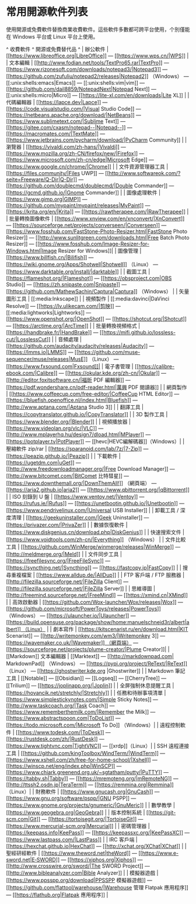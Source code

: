 # 常用開源軟件列表

使用開源或免費軟件替換商業收費軟件。這些軟件多數都可跨平台使用，个別僅能在 Windows 平台或 Linux 平台上使用。

^ 收費軟件 ^ 開源或免費替代品 ^
| 辦公軟件 | [[https://www.libreoffice.org|LibreOffice]] — [[https://www.wps.cn/|WPS]] |
| 文本編輯 | [[http://www.fodian.net/tools/TextPro65.rar|TextPro]] — [[https://www.rizonesoft.com/downloads/notepad3/|Notepad3]] — [[https://github.com/zufuliu/notepad2/releases|Notepad2]] （Windows） — [[:unix:shells:emacs|Emacs]] — [[:unix:shells:vim|vim]] — [[https://github.com/dail8859/NotepadNext|Notepad Next]] — [[:unix:shells:micro|Micro]] — [[https://lite-xl.com/en/downloads|Lite XL]] |
| 代碼編輯器 | [[https://lapce.dev|Lapce]] — [[https://code.visualstudio.com/|Visual Studio Code]] — [[https://netbeans.apache.org/download/|NetBeans]] — [[https://www.sublimetext.com/|Sublime Text]] — [[https://gitee.com/cxasm/notepad--|Notepad--]] — [[https://macromates.com/|TextMate]] — [[https://www.jetbrains.com/pycharm/download/|PyCharm Community]] |
| 瀏覽器 | [[https://vivaldi.com/zh-hans/|Vivaldi]] — [[https://www.mozilla.org/zh-CN/firefox/new/|Firefox]] — [[https://www.microsoft.com/zh-cn/edge|Microsoft Edge]] — [[https://www.google.cn/chrome/|Chrome]] |
| 文件資源管理器工具 | [[https://files.community/|Files UWP]] — [[http://www.softwareok.com/?seite=Freeware/Q-Dir|Q-Dir]] — [[https://github.com/doublecmd/doublecmd/|Double Commander]] — [[https://gcmd.github.io/|Gnome Commander]] |
| 圖像處理軟件 | [[https://www.gimp.org|GIMP]] — [[https://github.com/mypaint/mypaint/releases|MyPaint]] — [[https://krita.org/en/|Krita]] — [[https://rawtherapee.com/|RawTherapee]] |
| 批量轉換圖像軟件 | [[https://www.xnview.com/en/xnconvert/|XnConvert]] — [[https://sourceforge.net/projects/converseen/|Converseen]] — [[https://www.fosshub.com/FastStone-Photo-Resizer.html|FastStone Photo Resizer]] — [[http://www.sunlitgreen.com/downloads.html|Free Batch Photo Resizer]] — [[https://www.fosshub.com/Image-Resizer-for-Windows.html|Image Resizer for Windows]]|
| 圖像管理 | [[https://www.billfish.cn/|Bilifish]] — [[https://wiki.gnome.org/Apps/Shotwell|Shotwell]] （Linux） — [[https://www.darktable.org/install/|darktable]] |
| 截圖工具 | [[https://flameshot.org/|Flameshot]] — [[https://obsproject.com|OBS Studio]] — [[https://zh.snipaste.com|Snipaste]] — [[https://github.com/MathewSachin/Captura|Captura]] （Windows） |
| 矢量圖形工具 | [[:media:Inkscape]] |
| 視頻製作 | [[:media:davinci|DaVinci Resolve]] — [[https://lv.ulikecam.com/|剪映]] — [[:media:lightworks|Lightworks]] — [[https://www.openshot.org/|OpenShot]] — [[https://shotcut.org/|Shotcut]] — [[https://arctime.org/|ArcTime]] |
| 批量轉換視頻格式 | [[https://handbrake.fr/|HandBrake]] — [[https://mifi.github.io/lossless-cut/|LosslessCut]] |
| 音頻處理 | [[https://github.com/audacity/audacity/releases|Audacity]] — [[https://lmms.io|LMMS]] — [[https://github.com/muse-sequencer/muse/releases|MusE]] （Linux） — [[https://www.fxsound.com|Fxsound]]|
| 電子書管理 | [[https://calibre-ebook.com/|Calibre]] — [[https://okular.kde.org/zh-cn/|Okular]] — [[http://editor.foxitsoftware.cn/|福昕 PDF 編輯器]] — [[https://pdf.wondershare.cn/pdf-reader.html|萬興 PDF 閱讀器]] |
| 網頁製作 | [[https://www.coffeecup.com/free-editor/|CoffeeCup HTML Editor]] — [[https://bluefish.openoffice.nl/index.html|Bluefish]] — [[http://www.aptana.com/|Aptana Studio 3]] |
| 翻譯工具 | [[https://copytranslator.github.io/|CopyTranslator]] |
| 3D 製作工具 | [[https://www.blender.org/|Blender]] |
| 視頻播放器 | [[https://www.videolan.org/vlc/|VLC]] — [[http://www.mplayerhq.hu/design7/dload.html|MPlayer]] — [[https://potplayer.tv|PotPlayer]] — [[hevc|HEVC編解碼器]]（Windows）|
| 壓縮軟件 zip/rar | [[https://sparanoid.com/lab/7z/|7-Zip]] — [[https://peazip.github.io/|Peazip]] |
| 下載軟件 | [[https://ugetdm.com|uGet]] — [[http://www.freedownloadmanager.org/|Free Download Manager]] — [[http://www.bitcomet.com/|BitComet 比特彗星]] — [[https://www.downthemall.org/|DownThemAll!]] （網頁端） — [[https://aria2.github.io|aria2]] — [[https://www.qbittorrent.org/|qBittorrent]] |
| ISO 刻錄到 U 盤 | [[https://www.ventoy.net/|Ventoy]] — [[https://rufus.ie/|Rufus]] — [[https://unetbootin.github.io/|Unetbootin]] — [[https://www.pendrivelinux.com/|Universal USB Installer]] |
| 卸載工具 / 深度清理 | [[https://geekuninstaller.com/|Geek Uninstaller]] — [[https://privazer.com/|PrivaZer]] |
| 數據恢復軟件 | [[https://www.diskgenius.cn/download.php|DiskGenius]] |
| 快速搜索文件 | [[https://www.voidtools.com/zh-cn/|Everything]] （Windows） |
| 文件比較工具 | [[https://github.com/WinMerge/winmerge/releases|WinMerge]] — [[http://meldmerge.org/|Meld]] |
| 文件同步工具 | [[https://freefilesync.org/|FreeFileSync]] — [[https://syncthing.net/|Syncthing]] — [[https://fastcopy.jp|FastCopy]] |
| 搜尋重複檔案 | [[https://www.alldup.de/|AllDup]] |
| FTP 客戶端 / FTP 服務器 | [[http://filezilla.sourceforge.net/|FileZilla Client]] — [[http://filezilla.sourceforge.net/|FileZilla Server]] |
| 思維導圖 | [[http://freemind.sourceforge.net/|FreeMind]] — [[https://xmind.cn|XMind]] |
| 高效啟動器 | [[https://github.com/Wox-launcher/Wox/releases|Wox]] — [[https://github.com/microsoft/PowerToys/releases|PowerToys]] （Windows） — [[https://ulauncher.io/|Ulauncher]] — [[https://build.opensuse.org/package/show/home:manuelschneid3r/albert|albert]] （Linux） |
| 劇本寫作 | [[https://kitscenarist.ru/en/download.html|KIT Scenarist]] — [[http://writemonkey.com/wm3/|Writemonkey 3]] — [[https://wavemaker.co.uk/|Wavemaker]] （網頁端） — [[https://sourceforge.net/projects/plume-creator/|Plume Creator]]|
| [[Markdown]] 文本編輯器 | [[Marktext]] — [[http://markdownpad.com| MarkdownPad]] （Windows） — [[https://pypi.org/project/ReText/|ReText]] （Linux） — [[https://ghostwriter.kde.org |Ghostwriter]]  |
| Markdown 筆記工具 | [[Notable]] — [[Obsidian]] — [[Logseq]] — [[CherryTree]] — [[Trilium]] — [[https://joplinapp.org/|Joplin]] |
| 全屏強制休息提醒工具 | [[https://hovancik.net/stretchly/|Stretchly]] |
| 任務和待辦事項清單 | [[https://www.simplestickynotes.com/|Simple Sticky Notes]] — [[http://www.taskcoach.org/|Task Coach]] — [[https://www.rememberthemilk.com/|Remember the Milk]] — [[https://www.abstractspoon.com|ToDoList]] — [[https://todo.microsoft.com/|Microsoft To Do]] （Windows）|
| 遠程控制軟件 | [[https://www.todesk.com/|ToDesk]] — [[https://rustdesk.com/zh/|RustDesk]] — [[https://www.tightvnc.com|TightVNC]] — [[xrdp]]（Linux）|
| SSH 遠程連接工具 | [[https://github.com/kingToolbox/WindTerm/|WindTerm]] — [[https://www.xshell.com/zh/free-for-home-school/|Xshell]] — [[https://winscp.net/eng/index.php|WinSCP]] — [[https://www.chiark.greenend.org.uk/~sgtatham/putty/|PuTTY]] — [[https://tabby.sh|Tabby]] — [[https://mremoteng.org/|mRemoteNG]] — [[http://ttssh2.osdn.jp|TeraTerm]] — [[https://remmina.org|Remmina]] （Linux）|
| 財務軟件 | [[https://www.gnucash.org|GnuCash]] — [[https://www.gnu.org/software/pspp/|GNU PSPP]] — [[https://www.gnome.org/projects/gnumeric/|GnuMeric]] |
| 數學教學 | [[https://www.geogebra.org|GeoGebra]] |
| 版本控制系統 | [[https://git-scm.com|Git]] — [[https://tortoisegit.org/|TortoiseGit]] — [[https://www.mercurial-scm.org|Mercurial]] |
| 密碼管理器 | [[https://keepass.info|KeePass]] — [[https://keepassxc.org/|KeePassXC]] — [[https://www.lastpass.com/|LastPass]] |
| IRC 客戶端 | [[https://hexchat.github.io|HexChat]] — [[http://xchat.org/XChat|XChat]] |
| 聖經研經軟件 | [[https://www.theword.net|theWord]] — [[https://www.e-sword.net|E‑SWORD]] — [[https://xiphos.org|Xiphos]] — [[http://www.crosswire.org/sword/|The SWORD Project]] — [[http://www.bibleanalyzer.com|Bible Analyzer]] |
| 模擬器遊戲 | [[https://www.ppsspp.org/download|PPSSPP 模擬器遊戲]] — [[https://github.com/flattool/warehouse/|Warehouse 管理 Flatpak 應用程序]] — [[https://flathub.org|Flatpak 應用程序]] |
